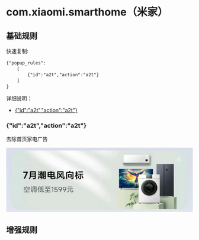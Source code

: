 # com.xiaomi.smarthome（米家）

## 基础规则

快速复制:
```
{"popup_rules":
    [
        {"id":"a2t","action":"a2t"}
    ]
}
```
详细说明：
- [{"id":"a2t","action":"a2t"}](#ida2tactiona2t)

### {"id":"a2t","action":"a2t"}
去除首页家电广告

![](./assets/a2t.jpg)

## 增强规则

